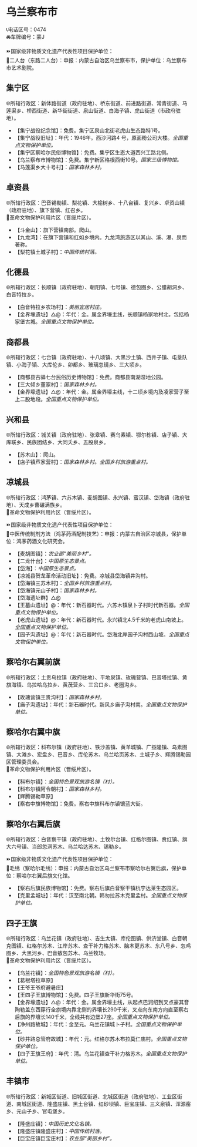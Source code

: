 # 乌兰察布市  
📞电话区号：0474  
🚘车牌编号：蒙J  
  
⏩国家级非物质文化遗产代表性项目保护单位：  
🔸二人台（东路二人台）：申报：内蒙古自治区乌兰察布市，保护单位：乌兰察布市艺术剧院。  

## 集宁区  
🌐所辖行政区：新体路街道（政府驻地）、桥东街道、前进路街道、常青街道、马莲渠乡、桥西街道、新华街街道、泉山街道、白海子镇、虎山街道（市政府驻地）。  
  
* 【集宁战役纪念馆】：免费。集宁区泉山北街老虎山生态路特1号。  
* 【集宁战役旧址】：年代：1946年。西沙河路4 号，原面粉公司大楼。*全国重点文物保护单位。*  
* 【集宁区察哈尔民俗博物馆】：免费。集宁区生态大道西兴工路北侧。  
* 【乌兰察布市博物馆】：免费。集宁新区格根西街10号。*国家三级博物馆。*  
* 【马莲渠乡大十号村】：*国家森林乡村。*  

## 卓资县  
🌐所辖行政区：巴音锡勒镇、梨花镇、大榆树乡、十八台镇、复兴乡、卓资山镇（政府驻地）、旗下营镇、红召乡。  
🚩革命文物保护利用片区（晋绥片区）。  
  
* 【斗金山】：旗下营镇南部。爬山。  
* 【九龙湾】：在旗下营镇和红如乡境内。九龙湾旅游区以其山、溪、瀑、泉而著称。  
* 【梨花镇土城子村】：*中国传统村落。*  

## 化德县  
🌐所辖行政区：长顺镇（政府驻地）、朝阳镇、七号镇、德包图乡、公腊胡洞乡、白音特拉乡。  
  
* 【白音特拉乡农场村】：*美丽宜居村庄。*  
* 【金界壕遗址】△@：年代：金。属金界壕主线，长顺镇杨家地村北，包括杨家堡古城。*全国重点文物保护单位。*  
  
## 商都县  
🌐所辖行政区：七台镇（政府驻地）、十八顷镇、大黑沙土镇、西井子镇、屯垦队镇、小海子镇、大库伦乡、卯都乡、玻璃忽镜乡、三大顷乡。  
  
* 【商都县古驿七台民俗历史博物馆】：免费。商都县南湖湿地公园。  
* 【三大倾乡董家村】：*国家森林乡村。*  
* 【金界壕遗址】△@：年代：金。属金界壕主线，十二顷乡境内及凌家营子至上二股地段。*全国重点文物保护单位。*  
  
## 兴和县  
🌐所辖行政区：城关镇（政府驻地）、张皋镇、赛乌素镇、鄂尔栋镇、店子镇、大库联乡、民族团结乡、大同夭乡、五股泉乡。  
  
* 【苏木山】：爬山。  
* 【店子镇芦家营村】：*国家森林乡村。全国乡村旅游重点村。*  

## 凉城县  
🌐所辖行政区：鸿茅镇、六苏木镇、麦胡图镇、永兴镇、蛮汉镇、岱海镇（政府驻地）、天成乡曹碾满族乡。  
🚩革命文物保护利用片区（晋绥片区）。  
  
⏩国家级非物质文化遗产代表性项目保护单位：  
🔸中医传统制剂方法（鸿茅药酒配制技艺）：申报：内蒙古自治区凉城县，保护单位：鸿茅药酒文化研究会。  
  
* 【麦胡图镇】：*农业部“美丽乡村”。*  
* 【二龙什台】：*中国原生态景点。*  
* 【岱海】：*中国原生态景点。*  
* 【凉城县贺龙革命活动旧址】：免费。凉城县岱海镇井沟村。  
* 【岱海镇三苏木村】：*全国乡村旅游重点村。*  
* 【岱海镇元山子村】：*国家森林乡村。*  
* 【岱海遗址群】△@  
* 【王墓山遗址】@：年代：新石器时代。六苏木镇泉卜子村时代新石器。*全国重点文物保护单位。*  
* 【老虎山遗址】@：年代：新石器时代。永兴镇北4.5千米的老虎山南坡上。*全国重点文物保护单位。*  
* 【园子沟遗址】@：年代：新石器时代。岱海北岸园子沟村西山坡。*全国重点文物保护单位。*  

## 察哈尔右翼前旗  
🌐所辖行政区：土贵乌拉镇（政府驻地）、平地泉镇、玫瑰营镇、巴音塔拉镇、黄旗海镇、乌拉哈乌拉乡、黄茂营乡、三岔口乡、老圈沟乡。  
  
* 【玫瑰营镇王贵沟村】：*国家森林乡村。*  
* 【庙子沟遗址】：年代：新石器时代。新风乡庙子沟村南。*全国重点文物保护单位。*  
  
## 察哈尔右翼中旗  
🌐所辖行政区：科布尔镇（政府驻地）、铁沙盖镇、黄羊城镇、广益隆镇、乌素图镇、大滩乡、宏盘乡、巴音乡、库伦苏木、乌兰哈页苏木、土城子乡、辉腾锡勒园区管理委员会。  
🚩革命文物保护利用片区（晋绥片区）。  
  
* 【科布尔镇】：*全国特色景观旅游名镇（村）。*  
* 【科布尔镇阿令朝村】：*国家森林乡村。*  
* 【辉腾锡勒草原】  
* 【察右中旗博物馆】：免费。察右中旗科布尔镇镶蓝大街。  

## 察哈尔右翼后旗  
🌐所辖行政区：白音察干镇（政府驻地）、土牧尔台镇、红格尔图镇、贲红镇、旗大六号镇、当郎忽洞苏木、乌兰哈达苏木、锡勒乡。  
  
⏩国家级非物质文化遗产代表性项目保护单位：  
🔸毛绣（察哈尔毛绣）：申报：内蒙古自治区乌兰察布市察哈尔右翼后旗，保护单位：察哈尔右翼后旗文化馆。  
 
* 【察右后旗民族博物馆】：免费。察右后旗白音察干镇杭宁达莱生态园区。  
* 【克里孟城址】：年代：汉至南北朝。韩勿拉苏木克里孟村。*全国重点文物保护单位。*  
  
## 四子王旗  
🌐所辖行政区：乌兰花镇（政府驻地）、吉生太镇、库伦图镇、供济堂镇、白音朝克图镇、红格尔苏木、江岸苏木、查干补力格苏木、脑木更苏木、东八号乡、忽鸡图乡、大黑河乡、巴音敖包苏木、乌兰牧场。  
🚩革命文物保护利用片区（晋绥片区）。  
  
* 【乌兰花镇】：*全国特色景观旅游名镇（村）。*  
* 【葛根塔拉草原】  
* 【王爷王爷府避暑庄】  
* 【王四子王旗博物馆】：免费。四子王旗新华街75号。  
* 【金界壕遗址】△@：年代：金。属金界壕主线，从起点巴润绍到叉点豪其音陶勒盖东西穿行全旗境内靠北侧的界壤长290千米，叉点向东南方向直至察右后旗的界壤长140千米，全线共有边堡27座。*全国重点文物保护单位。*  
* 【净州路故城】：年代：金至元。乌兰花镇城卜子村。*全国重点文物保护单位。*  
* 【砂井路总管府故城】：年代：元。红格尔苏木布拉莫仁庙村。*全国重点文物保护单位。*  
* 【四子王旗王府】：年代：清。乌兰花镇查干补力格苏木。*全国重点文物保护单位。*  
  
## 丰镇市  
🌐所辖行政区：新城区街道、旧城区街道、北城区街道（政府驻地）、工业区街道、南城区街道、隆盛庄镇、黑土台镇、红砂坝镇、巨宝庄镇、三义泉镇、浑源窑乡、元山子乡、官屯堡乡。  
  
* 【隆盛庄镇】：*中国历史文化名镇。*  
* 【隆盛庄镇隆盛庄村】：*中国传统村落。*  
* 【巨宝庄镇巨宝庄村】：*农业部“美丽乡村”。*  
